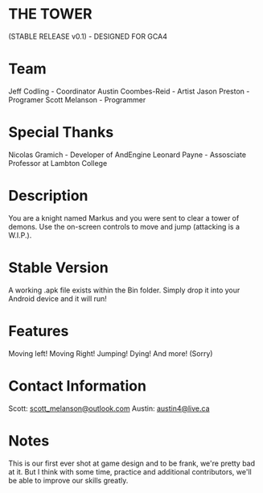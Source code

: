 THE TOWER 
========

(STABLE RELEASE v0.1) - DESIGNED FOR GCA4

Team
======
Jeff Codling - Coordinator
Austin Coombes-Reid - Artist
Jason Preston - Programer
Scott Melanson - Programmer

Special Thanks
======
Nicolas Gramich - Developer of AndEngine
Leonard Payne - Assosciate Professor at Lambton College

Description
======
You are a knight named Markus and you were sent to clear a tower of demons.  Use the on-screen controls to move and jump (attacking is a W.I.P.).

Stable Version
======
A working .apk file exists within the Bin folder.  Simply drop it into your Android device and it will run!

Features
======
Moving left!
Moving Right!
Jumping!
Dying!
And more!
(Sorry)

Contact Information
======
Scott:  scott_melanson@outlook.com
Austin: austin4@live.ca

Notes
======
This is our first ever shot at game design and to be frank, we're pretty bad at it.  But I think with some time, practice and additional contributors, we'll be able to improve our skills greatly.
